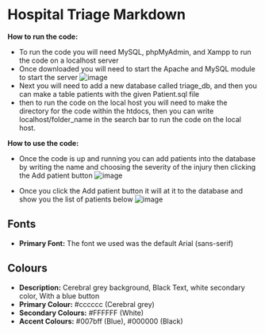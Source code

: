 # Hospital Triage Markdown

**How to run the code:**
- To run the code you will need MySQL, phpMyAdmin, and Xampp to run the code on a localhost server
- Once downloaded you will need to start the Apache and MySQL module to start the server
 ![image](https://github.com/user-attachments/assets/741ce884-213c-4d1a-862d-b5d066afeeca)
- Next you will need to add a new database called triage_db, and then you can make a table patients with the given Patient.sql file
- then to run the code on the local host you will need to make the directory for the code within the htdocs, then you can write localhost/folder_name in the search bar to run the code on the local host.


**How to use the code:**
- Once the code is up and running you can add patients into the database by writing the name and choosing the severity of the injury then clicking the Add patient button
![image](https://github.com/user-attachments/assets/f515fd3e-d638-4bb9-a180-bab7a69680ca)

- Once you click the Add patient button it will at it to the database and show you the list of patients below
![image](https://github.com/user-attachments/assets/5f5c3137-1345-4403-a801-97a7d1dff1e7)

## Fonts
- **Primary Font:** The font we used was the default Arial (sans-serif)
## Colours
- **Description:** Cerebral grey background, Black Text, white secondary color, With a blue button
- **Primary Colour:** #cccccc (Cerebral grey)
- **Secondary Colours:** #FFFFFF (White)
- **Accent Colours:** #007bff (Blue), #000000 (Black)
